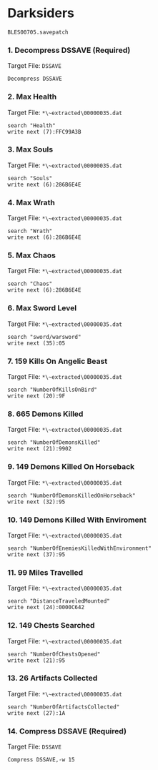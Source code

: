# Darksiders 

`BLES00705.savepatch`

### 1. Decompress DSSAVE (Required)

Target File: `DSSAVE`

```
Decompress DSSAVE
```

### 2. Max Health

Target File: `*\~extracted\00000035.dat`

```
search "Health"
write next (7):FFC99A3B
```

### 3. Max Souls

Target File: `*\~extracted\00000035.dat`

```
search "Souls"
write next (6):286B6E4E
```

### 4. Max Wrath

Target File: `*\~extracted\00000035.dat`

```
search "Wrath"
write next (6):286B6E4E
```

### 5. Max Chaos

Target File: `*\~extracted\00000035.dat`

```
search "Chaos"
write next (6):286B6E4E
```

### 6. Max Sword Level

Target File: `*\~extracted\00000035.dat`

```
search "sword/warsword"
write next (35):05
```

### 7. 159 Kills On Angelic Beast

Target File: `*\~extracted\00000035.dat`

```
search "NumberOfKillsOnBird"
write next (20):9F
```

### 8. 665 Demons Killed

Target File: `*\~extracted\00000035.dat`

```
search "NumberOfDemonsKilled"
write next (21):9902
```

### 9. 149 Demons Killed On Horseback

Target File: `*\~extracted\00000035.dat`

```
search "NumberOfDemonsKilledOnHorseback"
write next (32):95
```

### 10. 149 Demons Killed With Enviroment

Target File: `*\~extracted\00000035.dat`

```
search "NumberOfEnemiesKilledWithEnvironment"
write next (37):95
```

### 11. 99 Miles Travelled

Target File: `*\~extracted\00000035.dat`

```
search "DistanceTraveledMounted"
write next (24):0000C642
```

### 12. 149 Chests Searched

Target File: `*\~extracted\00000035.dat`

```
search "NumberOfChestsOpened"
write next (21):95
```

### 13. 26 Artifacts Collected

Target File: `*\~extracted\00000035.dat`

```
search "NumberOfArtifactsCollected"
write next (27):1A
```

### 14. Compress DSSAVE (Required)

Target File: `DSSAVE`

```
Compress DSSAVE,-w 15
```

